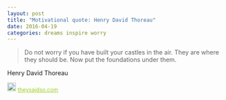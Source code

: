 ```yaml
---
layout: post
title: "Motivational quote: Henry David Thoreau"
date: 2016-04-19
categories: dreams inspire worry
---
```

> Do not worry if you have built your castles in the air. They are where they should be. Now put the foundations under them.

Henry David Thoreau

<span style="z-index:50;font-size:0.9em;"><img src="https://theysaidso.com/branding/theysaidso.png" height="20" width="20" alt="theysaidso.com"/><a href="https://theysaidso.com" title="Powered by quotes from theysaidso.com" style="color: #9fcc25; margin-left: 4px; vertical-align: middle;">theysaidso.com</a></span>
